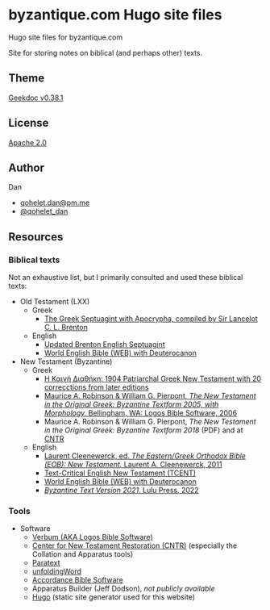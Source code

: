 # byzantique.com Hugo site files

Hugo site files for byzantique.com

Site for storing notes on biblical (and perhaps other) texts.

## Theme

[Geekdoc v0.38.1](https://github.com/thegeeklab/hugo-geekdoc/releases/tag/v0.38.1)

## License

[Apache 2.0](LICENSE)

## Author

Dan

- qohelet.dan@pm.me
- [@qohelet_dan](https://twitter.com/qohelet_dan)

## Resources

### Biblical texts

Not an exhaustive list, but I primarily consulted and used these biblical texts:

- Old Testament (LXX)
  - Greek
    - [The Greek Septuagint with Apocrypha, compiled by Sir Lancelot C. L. Brenton](https://ebible.org/Scriptures/details.php?id=grcbrent) 
  - English
    - [Updated Brenton English Septuagint](https://ebible.org/Scriptures/details.php?id=englxxup)
    - [World English Bible (WEB) with Deuterocanon](https://ebible.org/Scriptures/details.php?id=eng-web)
- New Testament (Byzantine)
  - Greek
    - [Η Καινή Διαθήκη: 1904 Patriarchal Greek New Testament with 20 correcctions from later editions](https://ebible.org/Scriptures/details.php?id=grcbyz)
    - [Maurice A. Robinson & William G. Pierpont, *The New Testament in the Original Greek: Byzantine Textform 2005, with Morphology.* Bellingham, WA: Logos Bible Software, 2006](https://www.logos.com/product/1792/the-new-testament-in-the-original-greek-byzantine-textform-2005-with-morphology)
    - Maurice A. Robinson & William G. Pierpont, *The New Testament in the Original Greek: Byzantine Textform 2018* (PDF) and at [CNTR](https://greekcntr.org/manuscripts/index.htm?0G5RP#40001001)
  - English
    - [Laurent Cleenewerck, ed. *The Eastern/Greek Orthodox Bible (EOB): New Testament.* Laurent A. Cleenewerck, 2011](https://www.logos.com/product/32406/eastern-greek-orthodox-bible-new-testament)
    - [Text-Critical English New Testament (TCENT)](https://ebible.org/Scriptures/details.php?id=engtcent)
    - [World English Bible (WEB) with Deuterocanon](https://ebible.org/Scriptures/details.php?id=eng-web)
    - [*Byzantine Text Version 2021*. Lulu Press, 2022](https://www.lulu.com/shop/robert-adam-boyd-and-william-g-pierpont-and-maurice-a-robinson/greek-english-new-testament/paperback/product-zgmjv5.html)

### Tools

- Software
  - [Verbum (AKA Logos Bible Software)](https://verbum.com)
  - [Center for New Testament Restoration (CNTR)](https://greekcntr.org) (especially the Collation and Apparatus tools)
  - [Paratext](https://paratext.org)
  - [unfoldingWord](https://www.unfoldingword.org)
  - [Accordance Bible Software](https://www.accordancebible.com)
  - Apparatus Builder (Jeff Dodson), *not publicly available*
  - [Hugo](https://gohugo.io) (static site generator used for this website)


